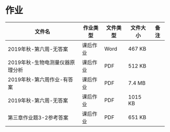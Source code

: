 # 作业

文件名|作业类型|文件类型|文件大小|备注
---|---|---|---|---
2019年秋-第六周-无答案|课后作业|Word|467 KB|
2019年秋-生物电测量仪器原理分析|课后作业|PDF|512 KB|
2019年秋-第六周作业-有答案|课后作业|PDF|7.4 MB|
2019年秋-第六周-无答案|课后作业|PDF|1015 KB|
第三章作业题3-2参考答案|课后作业|PDF|651 KB|